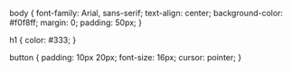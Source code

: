 
body {
    font-family: Arial, sans-serif;
    text-align: center;
    background-color: #f0f8ff;
    margin: 0;
    padding: 50px;
}

h1 {
    color: #333;
}

button {
    padding: 10px 20px;
    font-size: 16px;
    cursor: pointer;
}

<!---
gulfan276/gulfan276 is a ✨ special ✨ repository because its `README.md` (this file) appears on your GitHub profile.
You can click the Preview link to take a look at your changes.
--->
